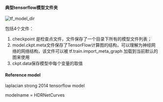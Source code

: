 #### 典型tensorflow模型文件夹

![tf_model_dir](/home/chen/myworkspace/projects/hdrnet-mobile/docs/img/tensorflow_model_dir.png)

包括4个文件：

1. checkpoint  是检查点文件，文件保存了一个目录下所有的模型文件列表；
2. model.ckpt.meta文件保存了TensorFlow计算图的结构，可以理解为神经网络的网络结构，该文件可以被 tf.train.import_meta_graph 加载到当前默认的图来使用
3. ckpt.data保存模型中每个变量的取值


#### Reference model

laplacian strong 2014 tensorflow model

modelname = HDRNetCurves